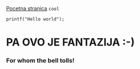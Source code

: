 [Pocetna stranica](/)
`cool`

    printf("Hello world");


# PA OVO JE FANTAZIJA :-)

### For whom the bell tolls!